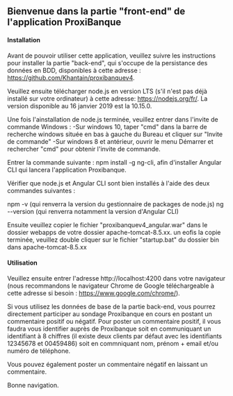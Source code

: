 <h2>Bienvenue dans la partie "front-end" de l'application ProxiBanque</h2>

<h4>Installation</h4>


Avant de pouvoir utiliser cette application, veuillez suivre les instructions pour installer la partie "back-end", qui s'occupe de la persistance des données en BDD, disponibles à cette adresse : https://github.com/Khantain/proxibanquev4.

Veuillez ensuite télécharger node.js en version LTS (s'il n'est pas déjà installé sur votre ordinateur) à cette adresse: https://nodejs.org/fr/. La version disponible au 16 janvier 2019 est la 10.15.0.

Une fois l'ainstallation de node.js terminée, veuillez entrer dans l'invite de commande Windows :
-Sur windows 10, taper "cmd" dans la barre de recherche windows située en bas à gauche du Bureau et cliquer sur "Invite de commande"
-Sur windows 8 et antérieur, ouvrir le menu Démarrer et rechercher "cmd" pour obtenir l'invite de commande.

Entrer la commande suivante : npm install -g ng-cli, afin d'installer Angular CLI qui lancera l'application Proxibanque.

Vérifier que node.js et Angular CLI sont bien installés à l'aide des deux commandes suivantes :

npm -v (qui renverra la version du gestionnaire de packages de node.js)
ng --version (qui renverra notamment la version d'Angular CLI)

Ensuite veuillez copier le fichier "proxibanquev4_angular.war" dans le dossier webapps de votre dossier apache-tomcat-8.5.xx. un eofis la copie terminée, veuillez double cliquer sur le fichier "startup.bat" du dossier bin dans apache-tomcat-8.5.xx

<h4>Utilisation</h4>

Veuillez ensuite entrer l'adresse http://localhost:4200 dans votre navigateur (nous recommandons le navigateur Chrome de Google
téléchargeable à cette adresse si besoin : https://www.google.com/chrome/).

Si vous utilisez les données de base  de la partie back-end, vous pourrez directement participer au sondage Proxibanque en cours en postant un commentaire positif ou négatif. Pour poster un commentaire positif, il vous faudra vous identifier auprès de Proxibanque soit en communiquant un identifiant à 8 chiffres (il existe deux clients par défaut avec les identifiants 12345678 et 00459486) soit en commniquant nom, prénom + email et/ou numéro de téléphone.

Vous pouvez également poster un commentaire négatif en laissant un commentaire.

Bonne navigation.
